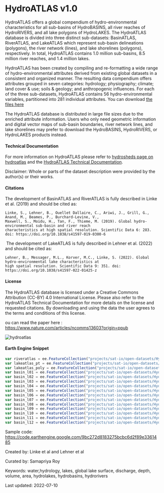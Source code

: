 # HydroATLAS v1.0

HydroATLAS offers a global compendium of hydro-environmental characteristics for all sub-basins of HydroBASINS, all river reaches of HydroRIVERS, and all lake polygons of HydroLAKES. The HydroATLAS database is divided into three distinct sub-datasets: BasinATLAS, RiverATLAS, and LakeATLAS which represent sub-basin delineations (polygons), the river network (lines), and lake shorelines (polygons), respectively. In total, HydroATLAS contains 1.0 million sub-basins, 8.5 million river reaches, and 1.4 million lakes.

HydroATLAS has been created by compiling and re-formatting a wide range of hydro-environmental attributes derived from existing global datasets in a consistent and organized manner. The resulting data compendium offers attributes grouped in seven categories: hydrology; physiography; climate; land cover & use; soils & geology; and anthropogenic influences. For each of the three sub-datasets, HydroATLAS contains 56 hydro-environmental variables, partitioned into 281 individual attributes. You can download [the files here](https://www.hydrosheds.org/hydroatlas)

The HydroATLAS database is distributed in large file sizes due to the enriched attribute information. Users who only need geometric information and digital vector maps of sub-basin boundaries, river network lines, and lake shorelines may prefer to download the HydroBASINS, HydroRIVERS, or HydroLAKES products instead.

#### Technical Documentation
For more information on HydroATLAS please refer to [hydrosheds page on hydroatlas](https://www.hydrosheds.org/hydroatlas) and the [HydroATLAS Technical Documentation](https://data.hydrosheds.org/file/technical-documentation/HydroATLAS_TechDoc_v10_1.pdf).

Disclaimer: Whole or parts of the dataset description were provided by the author(s) or their works.

#### Citations

The development of BasinATLAS and RiverATLAS is fully described in Linke et al. (2019) and should be cited as:

```
Linke, S., Lehner, B., Ouellet Dallaire, C., Ariwi, J., Grill, G., Anand, M., Beames, P., Burchard-Levine, V.,
Maxwell, S., Moidu, H., Tan, F., Thieme, M. (2019). Global hydro-environmental sub-basin and river reach
characteristics at high spatial resolution. Scientific Data 6: 283. doi: https://doi.org/10.1038/s41597-019-0300-6
```
‍
The development of LakeATLAS is fully described in Lehner et al. (2022) and should be cited as:

```
Lehner, B., Messager, M.L., Korver, M.C., Linke, S. (2022). Global hydro-environmental lake characteristics at
high spatial resolution. Scientific Data 9: 351. doi: https://doi.org/10.1038/s41597-022-01425-z
```

#### License
The HydroATLAS database is licensed under a Creative Commons Attribution (CC-BY) 4.0 International License. Please also refer to the HydroATLAS Technical Documentation for more details on the license and requested citations. By downloading and using the data the user agrees to the terms and conditions of this license.


ou can read the paper here : https://www.nature.com/articles/ncomms13603?origin=ppub

![hydroatlas](https://user-images.githubusercontent.com/6677629/182036911-8391d91c-17b2-4446-b302-851cb5d562d9.gif)

#### Earth Engine Snippet

```js
var riveratlas = ee.FeatureCollection("projects/sat-io/open-datasets/HydroAtlas/RiverAtlas_v10");
var lakeatlas_pt = ee.FeatureCollection("projects/sat-io/open-datasets/HydroAtlas/LakeAtlas/LakeAtlas_v10_point");
var lakeatlas_poly = ee.FeatureCollection("projects/sat-io/open-datasets/HydroAtlas/LakeAtlas/LakeAtlas_v10_polygon");
var basin_l01 = ee.FeatureCollection("projects/sat-io/open-datasets/HydroAtlas/BasinAtlas/BasinATLAS_v10_lev01");
var basin_l02 = ee.FeatureCollection("projects/sat-io/open-datasets/HydroAtlas/BasinAtlas/BasinATLAS_v10_lev02");
var basin_l03 = ee.FeatureCollection("projects/sat-io/open-datasets/HydroAtlas/BasinAtlas/BasinATLAS_v10_lev03");
var basin_l04 = ee.FeatureCollection("projects/sat-io/open-datasets/HydroAtlas/BasinAtlas/BasinATLAS_v10_lev04");
var basin_l05 = ee.FeatureCollection("projects/sat-io/open-datasets/HydroAtlas/BasinAtlas/BasinATLAS_v10_lev05");
var basin_l06 = ee.FeatureCollection("projects/sat-io/open-datasets/HydroAtlas/BasinAtlas/BasinATLAS_v10_lev06");
var basin_l07 = ee.FeatureCollection("projects/sat-io/open-datasets/HydroAtlas/BasinAtlas/BasinATLAS_v10_lev07");
var basin_l08 = ee.FeatureCollection("projects/sat-io/open-datasets/HydroAtlas/BasinAtlas/BasinATLAS_v10_lev08");
var basin_l09 = ee.FeatureCollection("projects/sat-io/open-datasets/HydroAtlas/BasinAtlas/BasinATLAS_v10_lev09");
var basin_l10 = ee.FeatureCollection("projects/sat-io/open-datasets/HydroAtlas/BasinAtlas/BasinATLAS_v10_lev10");
var basin_l11 = ee.FeatureCollection("projects/sat-io/open-datasets/HydroAtlas/BasinAtlas/BasinATLAS_v10_lev11");
var basin_l12 = ee.FeatureCollection("projects/sat-io/open-datasets/HydroAtlas/BasinAtlas/BasinATLAS_v10_lev12");
```
Sample code: https://code.earthengine.google.com/9bc272d8183275bcbc6d2f89e3361485

Created by: Linke et al and Lehner et al

Curated by: Samapriya Roy

Keywords: water,hydrology, lakes, global lake surface, discharge, depth, volume, area, hydrolakes, hydrobasins, hydrorivers

Last updated: 2022-07-10
